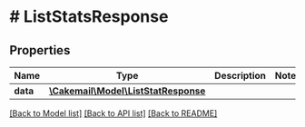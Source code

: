 # # ListStatsResponse

## Properties

Name | Type | Description | Notes
------------ | ------------- | ------------- | -------------
**data** | [**\Cakemail\Model\ListStatResponse**](ListStatResponse.md) |  | 

[[Back to Model list]](../../README.md#documentation-for-models) [[Back to API list]](../../README.md#documentation-for-api-endpoints) [[Back to README]](../../README.md)


